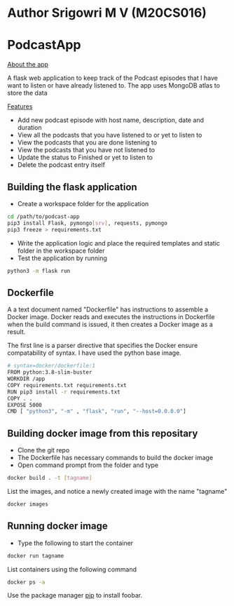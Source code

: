 # Author Srigowri M V (M20CS016)

# PodcastApp

<u> About the app</u>

A flask web application to keep track of the Podcast episodes that I have want to listen or have already listened to.
The app uses MongoDB atlas to store the data

<u> Features</u>
- Add new podcast episode with host name, description, date and duration
- View all the podcasts that you have listened to or yet to listen to
- View the podcasts that you are done listening to
- View the podcasts that you have not listened to
- Update the status to Finished or yet to listen to
- Delete the podcast entry itself

## Building the flask application

- Create a workspace folder for the application
```bash
cd /path/to/podcast-app
pip3 install Flask, pymongo[srv], requests, pymongo
pip3 freeze > requirements.txt
```
- Write the application logic and place the required templates and static folder in the workspace folder
- Test the application by running

```bash
python3 -m flask run
```
## Dockerfile

A a text document named "Dockerfile" has instructions to assemble a Docker image. 
Docker reads and executes the instructions in Dockerfile when the build command is issued, it then creates a Docker image as a result.


The first line is a parser directive that specifies the Docker ensure compatability of syntax. I have used the python base image.
```bash
# syntax=docker/dockerfile:1
FROM python:3.8-slim-buster
WORKDIR /app
COPY requirements.txt requirements.txt
RUN pip3 install -r requirements.txt
COPY . .
EXPOSE 5000
CMD [ "python3", "-m" , "flask", "run", "--host=0.0.0.0"]
```


## Building docker image from this repositary
- Clone the git repo 
- The Dockerfile has necessary commands to build the docker image
- Open command prompt from the folder and type
```bash
docker build . -t [tagname]
```
List the images, and notice a newly created image with the name "tagname"

```bash
docker images
```

## Running docker image

- Type the following to start the container
```bash
docker run tagname
```
List containers using the following command

```bash
docker ps -a
```


Use the package manager [pip](https://pip.pypa.io/en/stable/) to install foobar.


